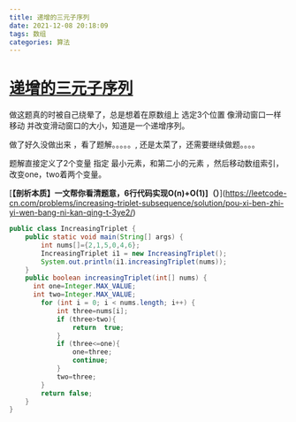 ```yaml
---
title: 递增的三元子序列
date: 2021-12-08 20:18:09
tags: 数组
categories: 算法 
---
```




# [递增的三元子序列]()



做这题真的时被自己绕晕了，总是想着在原数组上 选定3个位置  像滑动窗口一样 移动 并改变滑动窗口的大小，知道是一个递增序列。

做了好久没做出来 ，看了题解。。。。。, 还是太菜了，还需要继续做题。。。。



题解直接定义了2个变量 指定 最小元素，和第二小的元素 ，然后移动数组索引，改变one，two着两个变量。

[**【剖析本质】一文帮你看清题意，6行代码实现O(n)+O(1)]（）**](https://leetcode-cn.com/problems/increasing-triplet-subsequence/solution/pou-xi-ben-zhi-yi-wen-bang-ni-kan-qing-t-3ye2/)

```java
public class IncreasingTriplet {
    public static void main(String[] args) {
        int nums[]={2,1,5,0,4,6};
        IncreasingTriplet i1 = new IncreasingTriplet();
        System.out.println(i1.increasingTriplet(nums));
    }
    public boolean increasingTriplet(int[] nums) {
      int one=Integer.MAX_VALUE;
      int two=Integer.MAX_VALUE;
        for (int i = 0; i < nums.length; i++) {
            int three=nums[i];
            if (three>two){
                return  true;
            }
            if (three<=one){
                one=three;
                continue;
            }
            two=three;
        }
        return false;
    }
}

```


